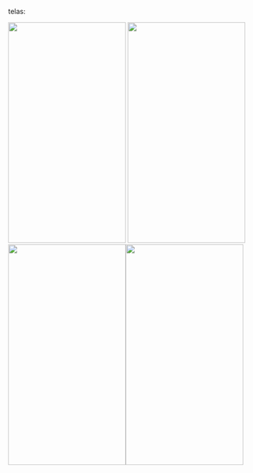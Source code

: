 telas: 

<img src='https://i.ibb.co/L0HTwSR/Whats-App-Image-2022-02-11-at-08-56-06.jpg' height = "450" width = "240"> <img src='https://i.ibb.co/94wXK5W/Whats-App-Image-2022-02-11-at-08-56-07.jpg' height = "450" width = "240"> <img src='https://i.ibb.co/ypsZbhj/Whats-App-Image-2022-02-11-at-08-56-07-1.jpg' height = "450" width = "240"><img src='https://i.ibb.co/BnJkxNV/Whats-App-Image-2022-02-11-at-08-56-08.jpg' height = "450" width = "240">
